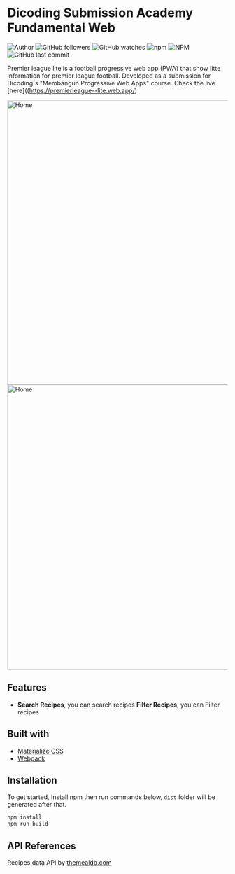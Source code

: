 # Dicoding Submission Academy Fundamental Web
![Author](https://img.shields.io/badge/made%20by-faniabdullah-blue)
![GitHub followers](https://img.shields.io/github/followers/faniabdullah?style=social)
![GitHub watches](https://img.shields.io/github/stars/faniabdullah/premierLeague--lite?style=social)
![npm](https://img.shields.io/npm/v/parcel-bundler)
![NPM](https://img.shields.io/npm/l/parcel-bundler)
![GitHub last commit](https://img.shields.io/github/last-commit/faniabdullah/dicodingAcademy-FundamentalWeb)


Premier league lite is a football progressive web app (PWA) that show litte information for premier league football. Developed as a submission for Dicoding's "Membangun Progressive Web Apps" course. Check the live [here]((https://premierleague--lite.web.app/)


<div>
<img src="https://i.imgur.com/8shH8ml.png" alt="Home" height="650" style="margin-right: 16px">
<img src="https://i.imgur.com/WrFjbrn.png" alt="Home" height="650" >
</div>

## Features
* **Search Recipes**,
you can search recipes 
 **Filter Recipes**,
you can Filter recipes 

## Built with
* [Materialize CSS](https://materializecss.com/)
* [Webpack](https://webpack.js.org/)

## Installation
To get started, Install npm then run commands below, `dist` folder will be generated after that.
```bash
npm install
npm run build
```

## API References
Recipes data API by [themealdb.com](https://www.themealdb.com/)
